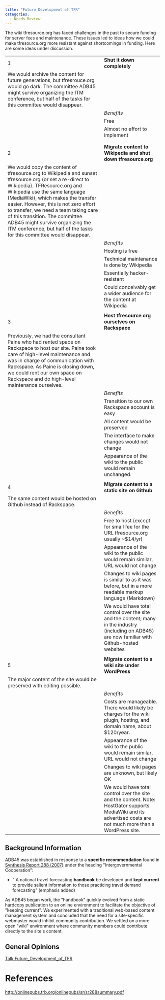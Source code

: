 ```yaml
---
title: "Future Development of TFR"
categories:
  - Needs Review
---
```


The wiki tfresource.org has faced challenges in the past to secure funding for server fees and maintenance. These issues led to ideas how we could make tfresource.org more resistant against shortcomings in funding. Here are some ideas under discussion.

|                                                                                                                                                                                                                                                                                                                                                                                                                                                |                                                                                                                                                                 |
|------------------------------------------------------------------------------------------------------------------------------------------------------------------------------------------------------------------------------------------------------------------------------------------------------------------------------------------------------------------------------------------------------------------------------------------------|-----------------------------------------------------------------------------------------------------------------------------------------------------------------|
| 1                                                                                                                                                                                                                                                                                                                                                                                                                                              | **Shut it down completely**                                                                                                                                     |
| We would archive the content for future generations, but tfresrouce.org would go dark. The committee ADB45 might survive organizing the ITM conference, but half of the tasks for this committee would disappear.                                                                                                                                                                                                                              |
|                                                                                                                                                                                                                                                                                                                                                                                                                                                | *Benefits*                                                                                                                                                      |
|                                                                                                                                                                                                                                                                                                                                                                                                                                                | Free                                                                                                                                                            |
|                                                                                                                                                                                                                                                                                                                                                                                                                                                | Almost no effort to implement                                                                                                                                   |
|                                                                                                                                                                                                                                                                                                                                                                                                                                                |                                                                                                                                                                 |
|                                                                                                                                                                                                                                                                                                                                                                                                                                                |                                                                                                                                                                 |
| 2                                                                                                                                                                                                                                                                                                                                                                                                                                              | **Migrate content to Wikipedia and shut down tfresource.org**                                                                                                   |
| We would copy the content of tfresource.org to Wikipedia and sunset tfresource.org (or set a re-direct to Wikipedia). TFResource.org and Wikipedia use the same language (MediaWiki), which makes the transfer easier. However, this is not zero effort to transfer, we need a team taking care of this transition. The committee ADB45 might survive organizing the ITM conference, but half of the tasks for this committee would disappear. |
|                                                                                                                                                                                                                                                                                                                                                                                                                                                | *Benefits*                                                                                                                                                      |
|                                                                                                                                                                                                                                                                                                                                                                                                                                                | Hosting is free                                                                                                                                                 |
|                                                                                                                                                                                                                                                                                                                                                                                                                                                | Technical maintenance is done by Wikipedia                                                                                                                      |
|                                                                                                                                                                                                                                                                                                                                                                                                                                                | Essentially hacker-resistent                                                                                                                                    |
|                                                                                                                                                                                                                                                                                                                                                                                                                                                | Could conceivably get a wider audience for the content at Wikipedia                                                                                             |
|                                                                                                                                                                                                                                                                                                                                                                                                                                                |                                                                                                                                                                 |
| 3                                                                                                                                                                                                                                                                                                                                                                                                                                              | **Host tfresource.org ourselves on Rackspace**                                                                                                                  |
| Previously, we had the consultant Paine who had rented space on Rackspace to host our site. Paine took care of high-level maintenance and was in charge of communication with Rackspace. As Paine is closing down, we could rent our own space on Rackspace and do high-level maintenance ourselves.                                                                                                                                           |
|                                                                                                                                                                                                                                                                                                                                                                                                                                                | *Benefits*                                                                                                                                                      |
|                                                                                                                                                                                                                                                                                                                                                                                                                                                | Transition to our own Rackspace account is easy                                                                                                                 |
|                                                                                                                                                                                                                                                                                                                                                                                                                                                | All content would be preserved                                                                                                                                  |
|                                                                                                                                                                                                                                                                                                                                                                                                                                                | The interface to make changes would not change                                                                                                                  |
|                                                                                                                                                                                                                                                                                                                                                                                                                                                | Appearance of the wiki to the public would remain unchanged.                                                                                                    |
|                                                                                                                                                                                                                                                                                                                                                                                                                                                |                                                                                                                                                                 |
| 4                                                                                                                                                                                                                                                                                                                                                                                                                                              | **Migrate content to a static site on Github**                                                                                                                  |
| The same content would be hosted on Github instead of Rackspace.                                                                                                                                                                                                                                                                                                                                                                               |
|                                                                                                                                                                                                                                                                                                                                                                                                                                                | *Benefits*                                                                                                                                                      |
|                                                                                                                                                                                                                                                                                                                                                                                                                                                | Free to host (except for small fee for the URL tfresource.org usually \~\$14/yr)                                                                                |
|                                                                                                                                                                                                                                                                                                                                                                                                                                                | Appearance of the wiki to the public would remain similar, URL would not change                                                                                 |
|                                                                                                                                                                                                                                                                                                                                                                                                                                                | Changes to wiki pages is similar to as it was before, but in a more readable markup language (Markdown)                                                         |
|                                                                                                                                                                                                                                                                                                                                                                                                                                                | We would have total control over the site and the content; many in the industry (including on ADB45) are now familiar with Github-hosted websites               |
|                                                                                                                                                                                                                                                                                                                                                                                                                                                |                                                                                                                                                                 |
| 5                                                                                                                                                                                                                                                                                                                                                                                                                                              | **Migrate content to a wiki site under WordPress**                                                                                                              |
| The major content of the site would be preserved with editing possible.                                                                                                                                                                                                                                                                                                                                                                        |
|                                                                                                                                                                                                                                                                                                                                                                                                                                                | *Benefits*                                                                                                                                                      |
|                                                                                                                                                                                                                                                                                                                                                                                                                                                | Costs are manageable. There would likely be charges for the wiki plugin, hosting, and domain name, about \$120/year.                                            |
|                                                                                                                                                                                                                                                                                                                                                                                                                                                | Appearance of the wiki to the public would remain similar, URL would not change                                                                                 |
|                                                                                                                                                                                                                                                                                                                                                                                                                                                | Changes to wiki pages are unknown, but likely OK                                                                                                                |
|                                                                                                                                                                                                                                                                                                                                                                                                                                                | We would have total control over the site and the content. Note: HostGator supports MediaWiki and its advertised costs are not much more than a WordPress site. |

Background Information
----------------------

ADB45 was established in response to a **specific recommendation** found in [Synthesis Report 288 (2007)](SR_288-Metropolitan_Travel_Forecasting_Current_Practice_and_Future_Direction) under the heading "Intergovernmental Cooperation":

-   " A national travel forecasting **handbook** be developed and **kept current** to provide salient information to those practicing travel demand forecasting" (emphasis added)

As ADB45 began work, the "handbook" quickly evolved from a static hardcopy publication to an online environment to facilitate the objective of "keeping current". We experimented with a traditional web-based content management system and concluded that the need for a site-specific webmaster would inhibit community contribution. We settled on a more open "wiki" environment where community members could contribute directly to the site's content.

General Opinions
----------------

<Talk:Future_Development_of_TFR>

References
==========

<http://onlinepubs.trb.org/onlinepubs/sr/sr288summary.pdf>

